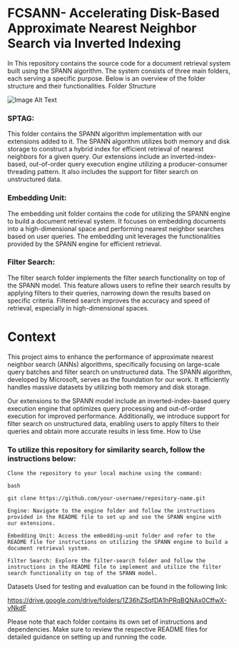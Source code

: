 # FCSANN- Accelerating Disk-Based Approximate Nearest Neighbor Search via Inverted Indexing

In This repository contains the source code for a document retrieval system built using the SPANN algorithm. The system consists of three main folders, each serving a specific purpose. Below is an overview of the folder structure and their functionalities.
Folder Structure

![Image Alt Text](https://ibb.co/JKC7HqX)

### SPTAG:
This folder contains the SPANN algorithm implementation with our extensions added to it. The SPANN algorithm utilizes both memory and disk storage to construct a hybrid index for efficient retrieval of nearest neighbors for a given query. Our extensions include an inverted-index-based, out-of-order query execution engine utilizing a producer-consumer threading pattern. It also includes the support for filter search on unstructured data.

### Embedding Unit:
The embedding unit folder contains the code for utilizing the SPANN engine to build a document retrieval system. It focuses on embedding documents into a high-dimensional space and performing nearest neighbor searches based on user queries. The embedding unit leverages the functionalities provided by the SPANN engine for efficient retrieval.

### Filter Search:
The filter search folder implements the filter search functionality on top of the SPANN model. This feature allows users to refine their search results by applying filters to their queries, narrowing down the results based on specific criteria. Filtered search improves the accuracy and speed of retrieval, especially in high-dimensional spaces.

# Context

This project aims to enhance the performance of approximate nearest neighbor search (ANNs) algorithms, specifically focusing on large-scale query batches and filter search on unstructured data. The SPANN algorithm, developed by Microsoft, serves as the foundation for our work. It efficiently handles massive datasets by utilizing both memory and disk storage.

Our extensions to the SPANN model include an inverted-index-based query execution engine that optimizes query processing and out-of-order execution for improved performance. Additionally, we introduce support for filter search on unstructured data, enabling users to apply filters to their queries and obtain more accurate results in less time.
How to Use

### To utilize this repository for similarity search, follow the instructions below:

    Clone the repository to your local machine using the command:

    bash

    git clone https://github.com/your-username/repository-name.git

    Engine: Navigate to the engine folder and follow the instructions provided in the README file to set up and use the SPANN engine with our extensions.

    Embedding Unit: Access the embedding-unit folder and refer to the README file for instructions on utilizing the SPANN engine to build a document retrieval system.

    Filter Search: Explore the filter-search folder and follow the instructions in the README file to implement and utilize the filter search functionality on top of the SPANN model.
    
 Datasets Used for testing and evaluation can be found in the following link:
 
 https://drive.google.com/drive/folders/1Z36hZSqfDA1hPRqBQNAx0CffwX-vNkdF

Please note that each folder contains its own set of instructions and dependencies. Make sure to review the respective README files for detailed guidance on setting up and running the code.
